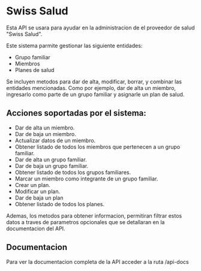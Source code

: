 # Swiss Salud

Esta API se usara para ayudar en la administracion de el proveedor de salud "Swiss Salud". 

Este sistema parmite gestionar las siguiente entidades:

- Grupo familiar
- Miembros
- Planes de salud

Se incluyen metodos para dar de alta, modificar, borrar, y combinar las entidades mencionadas. Como por ejemplo, dar de alta un miembro, ingresarlo como parte de un grupo familiar y asignarle un plan de salud. 

## Acciones soportadas por el sistema:

- Dar de alta un miembro.
- Dar de baja un miembro.
- Actualizar datos de un miembro.
- Obtener listado de todos los miembros que pertenecen a un grupo familiar.
- Dar de alta un grupo familiar.
- Dar de baja un grupo familiar.
- Obtener listado de todos los grupos familiares.
- Marcar un miembro como integrante de un grupo familiar.
- Crear un plan.
- Modificar un plan.
- Dar de baja un plan
- Obtener listado de todos los planes.

Ademas, los metodos para obtener informacion, permitiran filtrar estos datos a traves de parametros opcionales que se detallaran en la documentacion del API.


## Documentacion

Para ver la documentacion completa de la API acceder a la ruta /api-docs